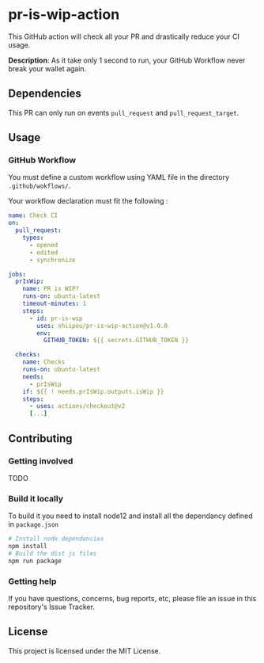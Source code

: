 # pr-is-wip-action

This GitHub action will check all your PR and drastically reduce your CI usage.

**Description**: As it take only 1 second to run, your GitHub Workflow never break your wallet again.

## Dependencies

This PR can only run on events `pull_request` and `pull_request_target`.

## Usage

### GitHub Workflow

You must define a custom workflow using YAML file in the directory `.github/wokflows/`.

Your workflow declaration must fit the following : 

```yaml
name: Check CI
on:
  pull_request:
    types:
      - opened
      - edited
      - synchronize

jobs:
  prIsWip:
    name: PR is WIP?
    runs-on: ubuntu-latest
    timeout-minutes: 1
    steps:
      - id: pr-is-wip
        uses: shiipou/pr-is-wip-action@v1.0.0
        env:
          GITHUB_TOKEN: ${{ secrets.GITHUB_TOKEN }}

  checks:
    name: Checks
    runs-on: ubuntu-latest
    needs:
      - prIsWip
    if: ${{ ! needs.prIsWip.outputs.isWip }}
    steps:
      - uses: actions/checkout@v2
      [...]
```

## Contributing

### Getting involved

TODO


### Build it locally

To build it you need to install node12 and install all the dependancy defined in `package.json`

```bash
# Install node dependancies
npm install
# Build the dist js files
npm run package
```

### Getting help

If you have questions, concerns, bug reports, etc, please file an issue in this repository's Issue Tracker.



## License
This project is licensed under the MIT License.
